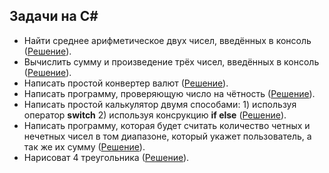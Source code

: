 ## Задачи на C# 

* Найти среднее арифметическое двух чисел, введённых в консоль ([Решение](https://github.com/PinkDeer/ConsoleAppsHomework/blob/master/Average/Program.cs)).
* Вычислить сумму и произведение трёх чисел, введённых в консоль ([Решение](https://github.com/PinkDeer/ConsoleAppsHomework/blob/master/MultiplicationAndSum/Program.cs)).
* Написать простой конвертер валют ([Решение](https://github.com/PinkDeer/ConsoleAppsHomework/blob/master/CurrencyConverter/Program.cs)).
* Написать программу, проверяющую число на чётность ([Решение](https://github.com/PinkDeer/ConsoleAppsHomework/blob/master/EvenNumber/Program.cs)).
* Написать простой калькулятор двумя способами: 1) используя оператор __switch__ 2) используя консрукцию __if else__ ([Решение](https://github.com/PinkDeer/ConsoleAppsHomework/blob/master/%D0%A1alculator/Program.cs)).
* Написать программу, которая будет считать количество четных и нечетных чисел в том диапазоне, который укажет пользователь, а так же их сумму ([Решение](https://github.com/PinkDeer/ConsoleAppsHomework/blob/master/NumberOfEvenAndOdd/Program.cs)).
* Нарисоват 4 треугольника ([Решение](https://github.com/PinkDeer/ConsoleAppsHomework/blob/master/Triangles/Program.cs)).  